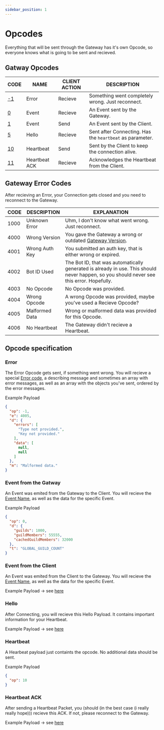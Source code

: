 ```yaml
---
sidebar_position: 1
---
```


# Opcodes
Everything that will be sent through the Gateway has it's own Opcode, so everyone knows what is going to be sent and recieved.

## Gatway Opcodes
| CODE                        | NAME          | CLIENT ACTION | DESCRIPTION |
| --------------------------- | ------------- | ------------- | ----------- |
| [-1](#error)                | Error         | Recieve       | Something went completely wrong. Just reconnect. |
| [0](#event-from-the-gatway) | Event         | Recieve       | An Event sent by the Gateway. |
| [1](#event-from-the-client) | Event         | Send          | An Event sent by the Client. |
| [5](#hello)                 | Hello         | Recieve       | Sent after Connecting. Has the `heartbeat` as parameter. |
| [10](#heartbeat)            | Heartbeat     | Send          | Sent by the Client to keep the connection alive. |
| [11](#heartbeat-ack)        | Heartbeat ACK | Recieve       | Acknowledges the Heartbeat from the Client. |

## Gateway Error Codes
After recieving an Error, your Connection gets closed and you need to reconnect to the Gateway.

| CODE | DESCRIPTION    | EXPLANATION |
| ---- | -------------- | ----------- |
| 1000 | Unknown Error  | Uhm, I don't know what went wrong. Just reconnect. |
| 4000 | Wrong Version  | You gave the Gateway a wrong or outdated [Gateway Version](/docs/topics/gateway#gateway-versions). |
| 4001 | Wrong Auth Key | You submitted an auth key, that is either wrong or expired. |
| 4002 | Bot ID Used    | The Bot ID, that was automatically generated is already in use. This should never happen, so you should never see this error. Hopefully. |
| 4003 | No Opcode      | No Opcode was provided. |
| 4004 | Wrong Opcode   | A wrong Opcode was provided, maybe you've used a Recieve Opcode? |
| 4005 | Malformed Data | Wrong or malformed data was provided for this Opcode. |
| 4006 | No Heartbeat   | The Gateway didn't recieve a Heartbeat. |


## Opcode specification
### Error
The Error Opcode gets sent, if something went wrong. You will recieve a special [Error code](#gateway-error-codes), a describing message and sometimes an array with error messages, as well as an array with the objects you've sent, ordered by the error messages.

Example Payload
```json
{
  "op": -1,
  "e": 4005,
  "d": {
    "errors": [
      "Type not provided.",
      "Key not provided."
    ],
    "data": [
      null,
      null
    ]
  },
  "m": "Malformed data."
}
```

### Event from the Gatway
An Event was emited from the Gateway to the Client. You will recieve the [Event Name](/docs/topics/events#list), as well as the data for the specific Event.

Example Payload
```json
{
  "op": 0,
  "d": {
    "guilds": 1000,
    "guildMembers": 55555,
    "cachedGuildMembers": 32000
  },
  "t": "GLOBAL_GUILD_COUNT"
}
```

### Event from the Client
An Event was emited from the Client to the Gateway. You will recieve the [Event Name](/docs/topics/events#list), as well as the data for the specific Event.

Example Payload -> see [here](/docs/topics/gateway#example-identify)

### Hello
After Connecting, you will recieve this Hello Payload. It contains important information for your Heartbeat.

Example Payload -> see [here](/docs/topics/gateway#example-hello)

### Heartbeat
A Hearbeat payload just containts the opcode. No additional data should be sent.

Example Payload
```json
{
  "op": 10
}
```

### Heartbeat ACK
After sending a Heartbeat Packet, you (should (in the best case (i really really hope))) recieve this ACK. If not, please reconnect to the Gateway.

Example Payload -> see [here](/docs/topics/gateway#example-heartbeat-ack)
